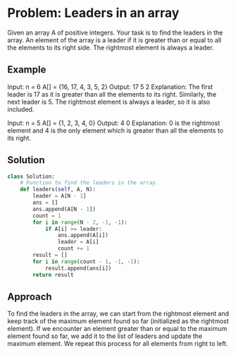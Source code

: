 # Problem: Leaders in an array

Given an array A of positive integers. Your task is to find the leaders in the array. An element of the array is a leader if it is greater than or equal to all the elements to its right side. The rightmost element is always a leader.

## Example

Input:
n = 6
A[] = {16, 17, 4, 3, 5, 2}
Output: 17 5 2
Explanation: The first leader is 17 as it is greater than all the elements to its right. Similarly, the next leader is 5. The rightmost element is always a leader, so it is also included.

Input:
n = 5
A[] = {1, 2, 3, 4, 0}
Output: 4 0
Explanation: 0 is the rightmost element and 4 is the only element which is greater than all the elements to its right.

## Solution

```python
class Solution:
    # Function to find the leaders in the array.
    def leaders(self, A, N):
        leader = A[N - 1]
        ans = []
        ans.append(A[N - 1])
        count = 1
        for i in range(N - 2, -1, -1):
            if A[i] >= leader:
                ans.append(A[i])
                leader = A[i]
                count += 1
        result = []
        for i in range(count - 1, -1, -1):
            result.append(ans[i])
        return result
```
## Approach

To find the leaders in the array, we can start from the rightmost element and keep track of the maximum element found so far (initialized as the rightmost element). If we encounter an element greater than or equal to the maximum element found so far, we add it to the list of leaders and update the maximum element. We repeat this process for all elements from right to left.

